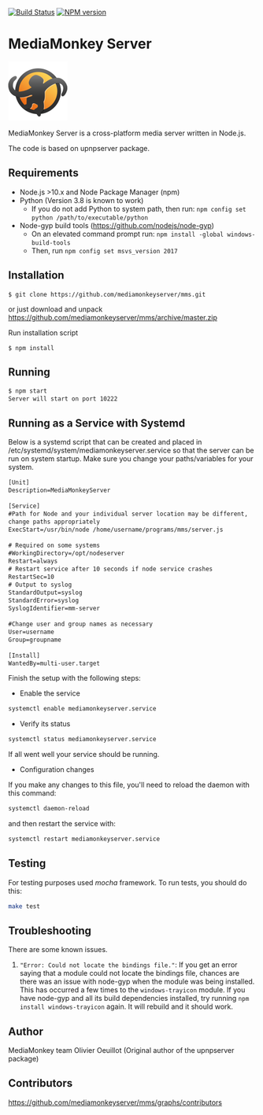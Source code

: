 [![Build Status][travis-image]][travis-url] [![NPM version][npm-image]][npm-url] 

# MediaMonkey Server
![upnpserver icon](icon/icon_120.png)

MediaMonkey Server is a cross-platform media server written in Node.js.

The code is based on upnpserver package.

## Requirements
- Node.js >10.x and Node Package Manager (npm)
- Python (Version 3.8 is known to work)
    - If you do not add Python to system path, then run: `npm config set python /path/to/executable/python`
- Node-gyp build tools (https://github.com/nodejs/node-gyp)
    - On an elevated command prompt run: `npm install -global windows-build-tools`
    - Then, run `npm config set msvs_version 2017`

## Installation

    $ git clone https://github.com/mediamonkeyserver/mms.git

or just download and unpack https://github.com/mediamonkeyserver/mms/archive/master.zip

Run installation script

    $ npm install

## Running
    $ npm start
    Server will start on port 10222

## Running as a Service with Systemd
Below is a systemd script that can be created and placed in /etc/systemd/system/mediamonkeyserver.service so that the server can be run on system startup.  Make sure you change your paths/variables for your system. 

    [Unit]
    Description=MediaMonkeyServer

    [Service]
    #Path for Node and your individual server location may be different, change paths appropriately
    ExecStart=/usr/bin/node /home/username/programs/mms/server.js

    # Required on some systems
    #WorkingDirectory=/opt/nodeserver
    Restart=always
    # Restart service after 10 seconds if node service crashes
    RestartSec=10
    # Output to syslog
    StandardOutput=syslog
    StandardError=syslog
    SyslogIdentifier=mm-server

    #Change user and group names as necessary
    User=username
    Group=groupname

    [Install]
    WantedBy=multi-user.target


Finish the setup with the following steps: 

* Enable the service
```bash
systemctl enable mediamonkeyserver.service
```

* Verify its status
```bash
systemctl status mediamonkeyserver.service
```

If all went well your service should be running.

* Configuration changes

If you make any changes to this file, you'll need to reload the daemon with this command:
```bash
systemctl daemon-reload
```

and then restart the service with: 
```bash
systemctl restart mediamonkeyserver.service
```


## Testing
For testing purposes used *mocha* framework. To run tests, you should do this:
```bash
make test
```

## Troubleshooting
There are some known issues.
1. `"Error: Could not locate the bindings file."`: If you get an error saying that a module could not locate the bindings file, chances are there was an issue with node-gyp when the module was being installed. This has occurred a few times to the `windows-trayicon` module. If you have node-gyp and all its build dependencies installed, try running `npm install windows-trayicon` again. It will rebuild and it should work.

## Author

MediaMonkey team
Olivier Oeuillot (Original author of the upnpserver package)

## Contributors

https://github.com/mediamonkeyserver/mms/graphs/contributors

[npm-url]: https://npmjs.org/package/upnpserver
[npm-image]: https://badge.fury.io/js/upnpserver.svg
[npm-downloads-image]: http://img.shields.io/npm/dm/upnpserver.svg

[travis-url]: https://travis-ci.org/oeuillot/upnpserver
[travis-image]: https://api.travis-ci.org/oeuillot/upnpserver.svg?branch=master

